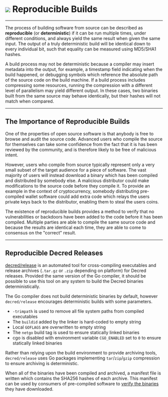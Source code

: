 # <img class="dcr-icon" src="/img/dcr-icons/Code.svg" /> Reproducible Builds

---

The process of building software from source can be described as
**reproducible** (or **deterministic**) if it can be run multiple times, under
different conditions, and always yield the same result when given the same
input.
The output of a truly deterministic build will be identical down to every
individual bit, such that equality can be measured using MD5/SHA1 hashes.

A build process may not be deterministic because a compiler may insert metadata
into the output, for example, a timestamp field indicating when the build
happened, or debugging symbols which reference the absolute path of the source
code on the build machine.
If a build process includes compressing some resources, running the compression
with a different level of parallelism may yield different output.
In these cases, two binaries built from the same source may behave identically,
but their hashes will not match when compared.

---

## The Importance of Reproducible Builds

One of the properties of open source software is that anybody is free to browse
and audit the source code.
Advanced users who compile the source for themselves can take some confidence
from the fact that it is has been reviewed by the community, and is therefore
likely to be free of malicious intent.

However, users who compile from source typically represent only a very small
subset of the target audience for a piece of software.
The vast majority of users will instead download a binary which has been
compiled and distributed by somebody else.
A malicious distributor could make modifications to the source code before they
compile it.
To provide an example in the context of cryptocurrency, somebody distributing
pre-compiled wallet software could add extra code which relays the users private
keys back to the distributor, enabling them to steal the users coins.

The existence of reproducible builds provides a method to verify that no
vulnerabilities or backdoors have been added to the code before it has been
compiled.
Multiple parties are able to compile the same source code and because the
results are identical each time, they are able to come to consensus on the
"correct" result.

---

## Reproducible Decred Releases

[decred/release](https://github.com/decred/release) is an automated tool for
cross-compiling executables and release archives (`.tar.gz` or `.zip` depending
on platform) for Decred releases.
Provided the same version of the Go compiler, it should be possible to use this
tool on any system to build the Decred binaries deterministically.

The Go compiler does not build deterministic binaries by default, however
`decred/release` encourages deterministic builds with some parameters.

- `-trimpath` is used to remove all file system paths from compiled executables
- The `buildid` added by the linker is hard-coded to empty string
- Local `GOFLAGS` are overwritten to empty string
- The `netgo` build tag is used to ensure statically linked binaries
- cgo is disabled with environment variable `CGO_ENABLED` set to `0` to ensure
  statically linked binaries

Rather than relying upon the build environment to provide archiving tools,
`decred/release` uses Go packages implementing `tar`/`zip`/`gzip` compression to
ensure archiving is deterministic.

When all of the binaries have been compiled and archived, a manifest file is
written which contains the SHA256 hashes of each archive.
This manifest can be used by consumers of pre-compiled software to
[verify the binaries](https://docs.decred.org/advanced/verifying-binaries/)
they have downloaded.
